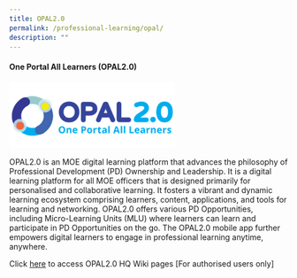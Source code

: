 ```yaml
---
title: OPAL2.0
permalink: /professional-learning/opal/
description: ""
---
```

#### One Portal All Learners (OPAL2.0)

<img style="width:300px;" src="/images/opal2-logo.png">

OPAL2.0 is an MOE digital learning platform that advances the philosophy of Professional Development (PD) Ownership and Leadership. It is a digital learning platform for all MOE officers that is designed primarily for personalised and collaborative learning. It fosters a vibrant and dynamic learning ecosystem comprising learners, content, applications, and tools for learning and networking. OPAL2.0 offers various PD Opportunities, including Micro-Learning Units (MLU) where learners can learn and participate in PD Opportunities on the go. The OPAL2.0 mobile app further empowers digital learners to engage in professional learning anytime, anywhere.

Click  [here](https://www.opal2.moe.edu.sg/csl/content/perma?id=358852) to access OPAL2.0 HQ Wiki pages [For authorised users only]
